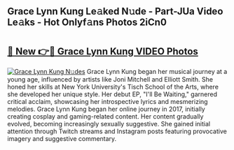 ## Grace Lynn Kung Le𝚊ked N𝚞de - Part-JUa Video Le𝚊ks - Hot Onlyf𝚊ns Photos 2iCn0

# <h2><a href="http://ab72226.deff.icu/?id=Grace+Lynn+Kung">🔗 New 👉🔴 Grace Lynn Kung VIDEO Photos</a></h2>

[![Grace Lynn Kung N𝚞des](https://i.imgur.com/rIISA9y.gif)](http://ab72226.deff.icu/?id=Grace+Lynn+Kung)
Grace Lynn Kung began her musical journey at a young age, influenced by artists like Joni Mitchell and Elliott Smith. She honed her skills at New York University's Tisch School of the Arts, where she developed her unique style. Her debut EP, "I'll Be Waiting," garnered critical acclaim, showcasing her introspective lyrics and mesmerizing melodies. Grace Lynn Kung began her online journey in 2017, initially creating cosplay and gaming-related content. Her content gradually evolved, becoming increasingly sexually suggestive. She gained initial attention through Twitch streams and Instagram posts featuring provocative imagery and suggestive commentary.
